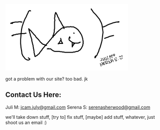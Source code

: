 ![image](ironfish.png)

got a problem with our site? too bad. jk

## Contact Us Here:

Juli M: jcam.july@gmail.com
Serena S: serenasherwood@gmail.com

we'll take down stuff, [try to] fix stuff, [maybe] add stuff, whatever, just shoot us an email :)
